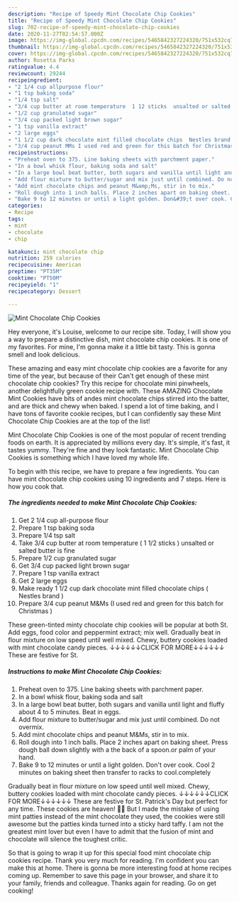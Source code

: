 ```yaml
---
description: "Recipe of Speedy Mint Chocolate Chip Cookies"
title: "Recipe of Speedy Mint Chocolate Chip Cookies"
slug: 702-recipe-of-speedy-mint-chocolate-chip-cookies
date: 2020-11-27T02:54:57.000Z
image: https://img-global.cpcdn.com/recipes/5465842327224320/751x532cq70/mint-chocolate-chip-cookies-recipe-main-photo.jpg
thumbnail: https://img-global.cpcdn.com/recipes/5465842327224320/751x532cq70/mint-chocolate-chip-cookies-recipe-main-photo.jpg
cover: https://img-global.cpcdn.com/recipes/5465842327224320/751x532cq70/mint-chocolate-chip-cookies-recipe-main-photo.jpg
author: Rosetta Parks
ratingvalue: 4.4
reviewcount: 29244
recipeingredient:
- "2 1/4 cup allpurpose flour"
- "1 tsp baking soda"
- "1/4 tsp salt"
- "3/4 cup butter at room temperature  1 12 sticks  unsalted or salted butter is fine"
- "1/2 cup granulated sugar"
- "3/4 cup packed light brown sugar"
- "1 tsp vanilla extract"
- "2 large eggs"
- "1 1/2 cup dark chocolate mint filled chocolate chips  Nestles brand "
- "3/4 cup peanut MMs I used red and green for this batch for Christmas "
recipeinstructions:
- "Preheat oven to 375. Line baking sheets with parchment paper."
- "In a bowl whisk flour, baking soda and salt"
- "In a large bowl beat butter, both sugars and vanilla until light and fluffy about 4 to  5 minutes. Beat in eggs."
- "Add flour mixture to butter/sugar and mix just until combined. Do not overmix."
- "Add mint chocolate chips and peanut M&amp;Ms, stir in to mix."
- "Roll dough into 1 inch balls. Place 2 inches apart on baking sheet. Press dough ball down slightly with a the back of a spoon.or palm of your hand."
- "Bake 9 to 12 minutes or until a light golden. Don&#39;t over cook. Cool 2 minutes on baking sheet then transfer to racks to cool.completely"
categories:
- Recipe
tags:
- mint
- chocolate
- chip

katakunci: mint chocolate chip 
nutrition: 259 calories
recipecuisine: American
preptime: "PT35M"
cooktime: "PT50M"
recipeyield: "1"
recipecategory: Dessert

---
```



![Mint Chocolate Chip Cookies](https://img-global.cpcdn.com/recipes/5465842327224320/751x532cq70/mint-chocolate-chip-cookies-recipe-main-photo.jpg)

Hey everyone, it's Louise, welcome to our recipe site. Today, I will show you a way to prepare a distinctive dish, mint chocolate chip cookies. It is one of my favorites. For mine, I'm gonna make it a little bit tasty. This is gonna smell and look delicious.

These amazing and easy mint chocolate chip cookies are a favorite for any time of the year, but because of their Can&#39;t get enough of these mint chocolate chip cookies? Try this recipe for chocolate mini pinwheels, another delightfully green cookie recipe with. These AMAZING Chocolate Mint Cookies have bits of andes mint chocolate chips stirred into the batter, and are thick and chewy when baked. I spend a lot of time baking, and I have tons of favorite cookie recipes, but I can confidently say these Mint Chocolate Chip Cookies are at the top of the list!

Mint Chocolate Chip Cookies is one of the most popular of recent trending foods on earth. It is appreciated by millions every day. It's simple, it's fast, it tastes yummy. They're fine and they look fantastic. Mint Chocolate Chip Cookies is something which I have loved my whole life.


To begin with this recipe, we have to prepare a few ingredients. You can have mint chocolate chip cookies using 10 ingredients and 7 steps. Here is how you cook that.

<!--inarticleads1-->

##### The ingredients needed to make Mint Chocolate Chip Cookies:

1. Get 2 1/4 cup all-purpose flour
1. Prepare 1 tsp baking soda
1. Prepare 1/4 tsp salt
1. Take 3/4 cup butter at room temperature ( 1 1/2 sticks ) unsalted or salted butter is fine
1. Prepare 1/2 cup granulated sugar
1. Get 3/4 cup packed light brown sugar
1. Prepare 1 tsp vanilla extract
1. Get 2 large eggs
1. Make ready 1 1/2 cup dark chocolate mint filled chocolate chips ( Nestles brand )
1. Prepare 3/4 cup peanut M&amp;Ms (I used red and green for this batch for Christmas )


These green-tinted minty chocolate chip cookies will be popular at both St. Add eggs, food color and peppermint extract; mix well. Gradually beat in flour mixture on low speed until well mixed. Chewy, buttery cookies loaded with mint chocolate candy pieces. ↓↓↓↓↓↓CLICK FOR MORE↓↓↓↓↓↓ These are festive for St. 

<!--inarticleads2-->

##### Instructions to make Mint Chocolate Chip Cookies:

1. Preheat oven to 375. Line baking sheets with parchment paper.
1. In a bowl whisk flour, baking soda and salt
1. In a large bowl beat butter, both sugars and vanilla until light and fluffy about 4 to  5 minutes. Beat in eggs.
1. Add flour mixture to butter/sugar and mix just until combined. Do not overmix.
1. Add mint chocolate chips and peanut M&amp;Ms, stir in to mix.
1. Roll dough into 1 inch balls. Place 2 inches apart on baking sheet. Press dough ball down slightly with a the back of a spoon.or palm of your hand.
1. Bake 9 to 12 minutes or until a light golden. Don&#39;t over cook. Cool 2 minutes on baking sheet then transfer to racks to cool.completely


Gradually beat in flour mixture on low speed until well mixed. Chewy, buttery cookies loaded with mint chocolate candy pieces. ↓↓↓↓↓↓CLICK FOR MORE↓↓↓↓↓↓ These are festive for St. Patrick&#39;s Day but perfect for any time. These cookies are heaven! 🙌🏻 But I made the mistake of using mint patties instead of the mint chocolate they used, the cookies were still awesome but the patties kinda turned into a sticky hard taffy. I am not the greatest mint lover but even I have to admit that the fusion of mint and chocolate will silence the toughest critic. 

So that is going to wrap it up for this special food mint chocolate chip cookies recipe. Thank you very much for reading. I'm confident you can make this at home. There is gonna be more interesting food at home recipes coming up. Remember to save this page in your browser, and share it to your family, friends and colleague. Thanks again for reading. Go on get cooking!
